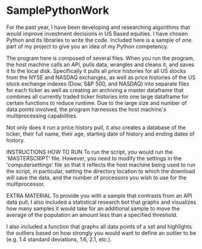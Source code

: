 # SamplePythonWork
For the past year, I have been developing and researching algorithms that would improve investment decisions in US Based equities.  I have chosen Python and its libraries to write the code.  Included here is a sample of one part of my project to give you an idea of my Python competency.

The program here is composed of several files.  When you run the program, the host machine calls an API, pulls data, wrangles and cleans it, and saves it to the local disk.  Specifically it pulls all price histories for all US stocks from the NYSE and NASDAQ exchanges, as well as price histories of the US stock exchange indexes (Dow, S&P 500, and NASDAQ) into separate files for each ticker as well as creating an archiving a master dataframe that combines all currently traded ticker histories into one large dataframe for certain functions to reduce runtime.  Due to the large size and number of data points involved, the program harnesses the host machine's multiprocessing capabilities.

Not only does it run a price history pull, it also creates a database of the ticker, their full name, their age, starting date of history and ending dates of history.

INSTRUCTIONS HOW TO RUN
To run the script, you would run the 'MASTERSCRIPT' file.  However, you need to modify the settings in the 'computersettings' file so that it reflects the host machine being used to run the script, in particular, setting the directory location to which the download will save the data, and the number of processors you wish to use for the multiprocessor.

EXTRA MATERIAL
To provide you with a sample that contrasts from an API data pull, I also included a statistical research bot that graphs and visualizes how many samples it would take for an additional sample to move the average of the population an amount less than a specified threshold.

I also included a function that graphs all data points of a set and highlights the outliers based on how strongly you would want to define an outlier to be (e.g. 1.4 standard deviations, 1.6, 2.1, etc.).



